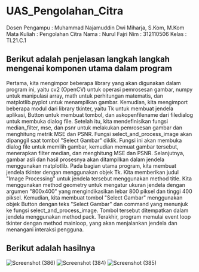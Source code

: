# UAS_Pengolahan_Citra

Dosen Pengampu   : Muhammad Najamuddin Dwi Miharja, S.Kom, M.Kom
Mata Kuliah      : Pengolahan Citra
Nama             : Nurul Fajri
Nim              : 312110506
Kelas            : TI.21.C.1

## Berikut adalah penjelasan langkah langkah mengenai komponen utama dalam program
Pertama, kita mengimpor beberapa library yang akan digunakan dalam program ini, yaitu cv2 (OpenCV) untuk operasi pemrosesan gambar, numpy untuk manipulasi array, math untuk perhitungan matematis, dan matplotlib.pyplot untuk menampilkan gambar.
Kemudian, kita mengimport beberapa modul dari library tkinter, yaitu Tk untuk membuat jendela aplikasi, Button untuk membuat tombol, dan askopenfilename dari filedialog untuk membuka dialog file.
Setelah itu, kita mendefinisikan fungsi median_filter, mse, dan psnr untuk melakukan pemrosesan gambar dan menghitung metrik MSE dan PSNR.
Fungsi select_and_process_image akan dipanggil saat tombol "Select Gambar" diklik. Fungsi ini akan membuka dialog file untuk memilih gambar, kemudian memuat gambar tersebut, menerapkan filter median, dan menghitung MSE dan PSNR. Selanjutnya, gambar asli dan hasil prosesnya akan ditampilkan dalam jendela menggunakan matplotlib.
Pada bagian utama program, kita membuat jendela tkinter dengan menggunakan objek Tk.
Kita memberikan judul "Image Processing" untuk jendela tersebut menggunakan method title.
Kita menggunakan method geometry untuk mengatur ukuran jendela dengan argumen "800x400" yang mengindikasikan lebar 800 piksel dan tinggi 400 piksel.
Kemudian, kita membuat tombol "Select Gambar" menggunakan objek Button dengan teks "Select Gambar" dan command yang menunjuk ke fungsi select_and_process_image.
Tombol tersebut ditempatkan dalam jendela menggunakan method pack.
Terakhir, program memulai event loop tkinter dengan method mainloop, yang akan menjalankan jendela dan menangani interaksi pengguna.

## Berikut adalah hasilnya
![Screenshot (386)](https://github.com/NFajri11/UAS_Pengolahan_Citra/assets/92937310/03a99f77-8c59-45b1-b39a-7f42398462ba)
![Screenshot (384)](https://github.com/NFajri11/UAS_Pengolahan_Citra/assets/92937310/115df9fc-6220-46b5-903b-a8513742a9c0)
![Screenshot (385)](https://github.com/NFajri11/UAS_Pengolahan_Citra/assets/92937310/115a4b29-a9a1-4a7b-804e-0bd3f8590b0b)


